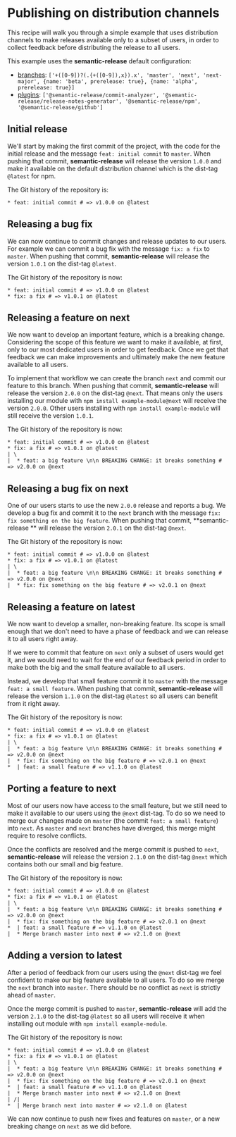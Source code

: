 # Publishing on distribution channels

This recipe will walk you through a simple example that uses distribution channels to make releases available only to a
subset of users, in order to collect feedback before distributing the release to all users.

This example uses the **semantic-release** default configuration:

- [branches](../../usage/configuration.md#branches): `['+([0-9])?(.{+([0-9]),x}).x', 'master', 'next', 'next-major', {name: 'beta', prerelease: true}, {name: 'alpha', prerelease: true}]`
- [plugins](../../usage/configuration.md#plugins): `['@semantic-release/commit-analyzer', '@semantic-release/release-notes-generator', '@semantic-release/npm', '@semantic-release/github']`

## Initial release

We'll start by making the first commit of the project, with the code for the initial release and the
message `feat: initial commit` to `master`. When pushing that commit, **semantic-release** will release the
version `1.0.0` and make it available on the default distribution channel which is the dist-tag `@latest` for npm.

The Git history of the repository is:

```
* feat: initial commit # => v1.0.0 on @latest
```

## Releasing a bug fix

We can now continue to commit changes and release updates to our users. For example we can commit a bug fix with the
message `fix: a fix` to `master`. When pushing that commit, **semantic-release** will release the version `1.0.1` on the
dist-tag `@latest`.

The Git history of the repository is now:

```
* feat: initial commit # => v1.0.0 on @latest
* fix: a fix # => v1.0.1 on @latest
```

## Releasing a feature on next

We now want to develop an important feature, which is a breaking change. Considering the scope of this feature we want
to make it available, at first, only to our most dedicated users in order to get feedback. Once we get that feedback we
can make improvements and ultimately make the new feature available to all users.

To implement that workflow we can create the branch `next` and commit our feature to this branch. When pushing that
commit, **semantic-release** will release the version `2.0.0` on the dist-tag `@next`. That means only the users
installing our module with `npm install example-module@next` will receive the version `2.0.0`. Other users installing
with `npm install example-module` will still receive the version `1.0.1`.

The Git history of the repository is now:

```
* feat: initial commit # => v1.0.0 on @latest
* fix: a fix # => v1.0.1 on @latest
| \
|  * feat: a big feature \n\n BREAKING CHANGE: it breaks something # => v2.0.0 on @next
```

## Releasing a bug fix on next

One of our users starts to use the new `2.0.0` release and reports a bug. We develop a bug fix and commit it to
the `next` branch with the message `fix: fix something on the big feature`. When pushing that commit, **semantic-release
** will release the version `2.0.1` on the dist-tag `@next`.

The Git history of the repository is now:

```
* feat: initial commit # => v1.0.0 on @latest
* fix: a fix # => v1.0.1 on @latest
| \
|  * feat: a big feature \n\n BREAKING CHANGE: it breaks something # => v2.0.0 on @next
|  * fix: fix something on the big feature # => v2.0.1 on @next
```

## Releasing a feature on latest

We now want to develop a smaller, non-breaking feature. Its scope is small enough that we don't need to have a phase of
feedback and we can release it to all users right away.

If we were to commit that feature on `next` only a subset of users would get it, and we would need to wait for the end
of our feedback period in order to make both the big and the small feature available to all users.

Instead, we develop that small feature commit it to `master` with the message `feat: a small feature`. When pushing that
commit, **semantic-release** will release the version `1.1.0` on the dist-tag `@latest` so all users can benefit from it
right away.

The Git history of the repository is now:

```
* feat: initial commit # => v1.0.0 on @latest
* fix: a fix # => v1.0.1 on @latest
| \
|  * feat: a big feature \n\n BREAKING CHANGE: it breaks something # => v2.0.0 on @next
|  * fix: fix something on the big feature # => v2.0.1 on @next
*  | feat: a small feature # => v1.1.0 on @latest
```

## Porting a feature to next

Most of our users now have access to the small feature, but we still need to make it available to our users using
the `@next` dist-tag. To do so we need to merge our changes made on `master` (the commit `feat: a small feature`)
into `next`. As `master` and `next` branches have diverged, this merge might require to resolve conflicts.

Once the conflicts are resolved and the merge commit is pushed to `next`, **semantic-release** will release the
version `2.1.0` on the dist-tag `@next` which contains both our small and big feature.

The Git history of the repository is now:

```
* feat: initial commit # => v1.0.0 on @latest
* fix: a fix # => v1.0.1 on @latest
| \
|  * feat: a big feature \n\n BREAKING CHANGE: it breaks something # => v2.0.0 on @next
|  * fix: fix something on the big feature # => v2.0.1 on @next
*  | feat: a small feature # => v1.1.0 on @latest
|  * Merge branch master into next # => v2.1.0 on @next
```

## Adding a version to latest

After a period of feedback from our users using the `@next` dist-tag we feel confident to make our big feature available
to all users. To do so we merge the `next` branch into `master`. There should be no conflict as `next` is strictly ahead
of `master`.

Once the merge commit is pushed to `master`, **semantic-release** will add the version `2.1.0` to the dist-tag `@latest`
so all users will receive it when installing out module with `npm install example-module`.

The Git history of the repository is now:

```
* feat: initial commit # => v1.0.0 on @latest
* fix: a fix # => v1.0.1 on @latest
| \
|  * feat: a big feature \n\n BREAKING CHANGE: it breaks something # => v2.0.0 on @next
|  * fix: fix something on the big feature # => v2.0.1 on @next
*  | feat: a small feature # => v1.1.0 on @latest
|  * Merge branch master into next # => v2.1.0 on @next
| /|
*  | Merge branch next into master # => v2.1.0 on @latest
```

We can now continue to push new fixes and features on `master`, or a new breaking change on `next` as we did before.
